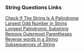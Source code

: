 ### String Questions Links

[Check If The String Is A Palindrome](https://www.codingninjas.com/studio/problems/check-if-the-string-is-a-palindrome_1062633) <br>
[Largest Odd Number in String](https://leetcode.com/problems/largest-odd-number-in-string/description/) <br>
[Longest Palindromic Substring](https://leetcode.com/problems/longest-palindromic-substring/description/) <br>
[Remove Outermost Parentheses](https://leetcode.com/problems/remove-outermost-parentheses/description/) <br>
[Reverse words in a String](https://leetcode.com/problems/reverse-words-in-a-string/description/) <br>
[Subsequences of String](https://www.codingninjas.com/studio/problems/subsequences-of-string_985087?leftPanelTabValue=PROBLEM) <br>
